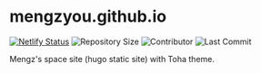 # mengzyou.github.io

[![Netlify Status](https://api.netlify.com/api/v1/badges/5966839d-10c4-46b1-9d51-e07979681755/deploy-status)](https://app.netlify.com/sites/mengz/deploys) ![Repository Size](https://img.shields.io/github/repo-size/mengz.you/mengzyou.github.io) ![Contributor](https://img.shields.io/github/contributors/mengzyou/mengzyou.github.io) ![Last Commit](https://img.shields.io/github/last-commit/mengzyou/mengzyou.github.io)

Mengz's space site (hugo static site) with Toha theme.
